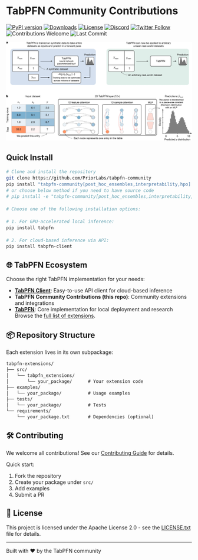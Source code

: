 # TabPFN Community Contributions

[![PyPI version](https://badge.fury.io/py/tabpfn.svg)](https://badge.fury.io/py/tabpfn)
[![Downloads](https://pepy.tech/badge/tabpfn)](https://pepy.tech/project/tabpfn)
[![License](https://img.shields.io/badge/License-Apache_2.0-blue.svg)](https://opensource.org/licenses/Apache-2.0)
[![Discord](https://img.shields.io/discord/1285598202732482621?color=7289da&label=Discord&logo=discord&logoColor=ffffff)](https://discord.com/channels/1285598202732482621/)
[![Twitter Follow](https://img.shields.io/twitter/follow/Prior_Labs?style=social)](https://twitter.com/Prior_Labs)
![Contributions Welcome](https://img.shields.io/badge/contributions-welcome-brightgreen)
![Last Commit](https://img.shields.io/github/last-commit/automl/tabpfn-client)

<img src="tabpfn_summary.webp" width="650" alt="TabPFN Summary">

## Quick Install

```bash
# Clone and install the repository
git clone https://github.com/PriorLabs/tabpfn-community
pip install "tabpfn-community[post_hoc_ensembles,interpretability,hpo] @ git+https://github.com/PriorLabs/tabpfn-community.git"
# or choose below method if you need to have source code
# pip install -e "tabpfn-community[post_hoc_ensembles,interpretability,hpo]"

# Choose one of the following installation options:

# 1. For GPU-accelerated local inference:
pip install tabpfn

# 2. For cloud-based inference via API:
pip install tabpfn-client
```

## 🌐 TabPFN Ecosystem

Choose the right TabPFN implementation for your needs:

- **[TabPFN Client](https://github.com/automl/tabpfn-client)**: Easy-to-use API client for cloud-based inference
- **TabPFN Community Contributions (this repo)**: Community extensions and integrations
- **[TabPFN](https://github.com/priorlabs/tabpfn)**: Core implementation for local deployment and research
Browse the [full list of extensions](https://github.com/priorlabs/tabpfn-extensions/tree/main/src/tabpfn_extensions).


## 📦 Repository Structure

Each extension lives in its own subpackage:

```
tabpfn-extensions/
├── src/
│   └── tabpfn_extensions/  
│       └── your_package/      # Your extension code
├── examples/
│   └── your_package/          # Usage examples
├── tests/
│   └── your_package/          # Tests
└── requirements/
    └── your_package.txt       # Dependencies (optional)
```

## 🛠️ Contributing

We welcome all contributions! See our [Contributing Guide](CONTRIBUTING.md) for details.

Quick start:

1. Fork the repository
2. Create your package under `src/`
3. Add examples
4. Submit a PR

## 🤝 License

This project is licensed under the Apache License 2.0 - see the [LICENSE.txt](LICENSE.txt) file for details.

---

Built with ❤️ by the TabPFN community
